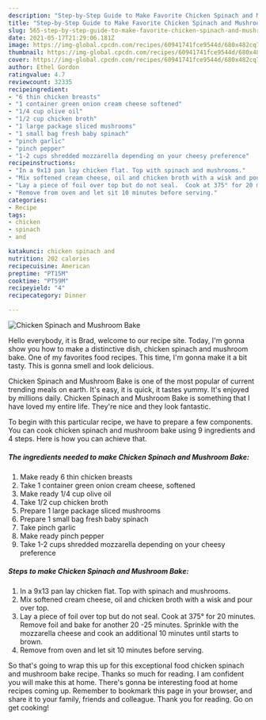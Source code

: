 ```yaml
---
description: "Step-by-Step Guide to Make Favorite Chicken Spinach and Mushroom Bake"
title: "Step-by-Step Guide to Make Favorite Chicken Spinach and Mushroom Bake"
slug: 565-step-by-step-guide-to-make-favorite-chicken-spinach-and-mushroom-bake
date: 2021-05-17T21:29:06.181Z
image: https://img-global.cpcdn.com/recipes/60941741fce9544d/680x482cq70/chicken-spinach-and-mushroom-bake-recipe-main-photo.jpg
thumbnail: https://img-global.cpcdn.com/recipes/60941741fce9544d/680x482cq70/chicken-spinach-and-mushroom-bake-recipe-main-photo.jpg
cover: https://img-global.cpcdn.com/recipes/60941741fce9544d/680x482cq70/chicken-spinach-and-mushroom-bake-recipe-main-photo.jpg
author: Ethel Gordon
ratingvalue: 4.7
reviewcount: 32335
recipeingredient:
- "6 thin chicken breasts"
- "1 container green onion cream cheese softened"
- "1/4 cup olive oil"
- "1/2 cup chicken broth"
- "1 large package sliced mushrooms"
- "1 small bag fresh baby spinach"
- "pinch garlic"
- "pinch pepper"
- "1-2 cups shredded mozzarella depending on your cheesy preference"
recipeinstructions:
- "In a 9x13 pan lay chicken flat. Top with spinach and mushrooms."
- "Mix softened cream cheese, oil and chicken broth with a wisk and pour over top."
- "Lay a piece of foil over top but do not seal.  Cook at 375° for 20 minutes.  Remove foil and bake for another 20 -25 minutes. Sprinkle with the mozzarella cheese and cook an additional 10 minutes until starts to brown."
- "Remove from oven and let sit 10 minutes before serving."
categories:
- Recipe
tags:
- chicken
- spinach
- and

katakunci: chicken spinach and 
nutrition: 202 calories
recipecuisine: American
preptime: "PT15M"
cooktime: "PT59M"
recipeyield: "4"
recipecategory: Dinner

---
```



![Chicken Spinach and Mushroom Bake](https://img-global.cpcdn.com/recipes/60941741fce9544d/680x482cq70/chicken-spinach-and-mushroom-bake-recipe-main-photo.jpg)

Hello everybody, it is Brad, welcome to our recipe site. Today, I'm gonna show you how to make a distinctive dish, chicken spinach and mushroom bake. One of my favorites food recipes. This time, I'm gonna make it a bit tasty. This is gonna smell and look delicious.



Chicken Spinach and Mushroom Bake is one of the most popular of current trending meals on earth. It's easy, it is quick, it tastes yummy. It's enjoyed by millions daily. Chicken Spinach and Mushroom Bake is something that I have loved my entire life. They're nice and they look fantastic.


To begin with this particular recipe, we have to prepare a few components. You can cook chicken spinach and mushroom bake using 9 ingredients and 4 steps. Here is how you can achieve that.

<!--inarticleads1-->

##### The ingredients needed to make Chicken Spinach and Mushroom Bake:

1. Make ready 6 thin chicken breasts
1. Take 1 container green onion cream cheese, softened
1. Make ready 1/4 cup olive oil
1. Take 1/2 cup chicken broth
1. Prepare 1 large package sliced mushrooms
1. Prepare 1 small bag fresh baby spinach
1. Take pinch garlic
1. Make ready pinch pepper
1. Take 1-2 cups shredded mozzarella depending on your cheesy preference




<!--inarticleads2-->

##### Steps to make Chicken Spinach and Mushroom Bake:

1. In a 9x13 pan lay chicken flat. Top with spinach and mushrooms.
1. Mix softened cream cheese, oil and chicken broth with a wisk and pour over top.
1. Lay a piece of foil over top but do not seal.  Cook at 375° for 20 minutes.  Remove foil and bake for another 20 -25 minutes. Sprinkle with the mozzarella cheese and cook an additional 10 minutes until starts to brown.
1. Remove from oven and let sit 10 minutes before serving.




So that's going to wrap this up for this exceptional food chicken spinach and mushroom bake recipe. Thanks so much for reading. I am confident you will make this at home. There's gonna be interesting food at home recipes coming up. Remember to bookmark this page in your browser, and share it to your family, friends and colleague. Thank you for reading. Go on get cooking!
